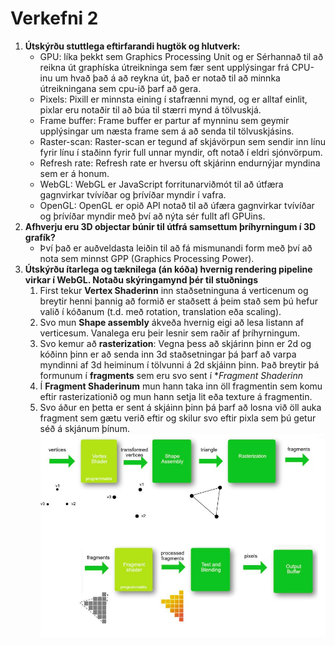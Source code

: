 # Verkefni 2

1. **Útskýrðu stuttlega eftirfarandi hugtök og hlutverk:**
   * GPU: líka þekkt sem Graphics Processing Unit og er Sérhannað til að reikna út graphíska útreikninga sem fær sent upplýsingar frá CPU-inu um hvað það á að reykna út, það er notað til að minnka útreikningana sem cpu-ið þarf að gera.
   * Pixels: Pixill er minnsta eining í stafrænni mynd, og er alltaf einlit, pixlar eru notaðir til að búa til stærri mynd á tölvuskjá.
   * Frame buffer: Frame buffer er partur af mynninu sem geymir upplýsingar um næsta frame sem á að senda til tölvuskjásins.
   * Raster-scan: Raster-scan er tegund af skjávörpun sem sendir inn línu fyrir línu í staðinn fyrir full unnar myndir, oft notað í eldri sjónvörpum. 
   * Refresh rate: Refresh rate er hversu oft skjárinn endurnýjar myndina sem er á honum.
   * WebGL: WebGL er JavaScript forritunarviðmót til að útfæra gagnvirkar tvívíðar og þrívíðar myndir í vafra. 
   * OpenGL: OpenGL er opið API notað til að úfæra gagnvirkar tvívíðar og þrívíðar myndir með því að nýta sér fullt afl GPUins.
2. **Afhverju eru 3D objectar búnir til útfrá samsettum þríhyrningum í 3D grafík?**
   * Því það er auðveldasta leiðin til að fá mismunandi form með því að nota sem minnst GPP (Graphics Processing Power).
3. **Útskýrðu ítarlega og tæknilega (án kóða) hvernig rendering pipeline virkar í WebGL.
Notaðu skýringamynd þér til stuðnings**
   1. First tekur **Vertex Shaderinn** inn staðsetninguna á verticenum og breytir henni þannig að formið er staðsett á þeim stað sem þú hefur valið í kóðanum (t.d. með rotation, translation eða scaling).
   2. Svo mun **Shape assembly** ákveða hvernig eigi að lesa listann af verticesum. Vanalega eru þeir lesnir sem raðir af þríhyrningum.
   3. Svo kemur að **rasterization**: Vegna þess að skjárinn þinn er 2d og kóðinn þinn er að senda inn 3d staðsetningar þá þarf að varpa myndinni af 3d heiminum í tölvunni á 2d skjáinn þinn. Það breytir þá formunum í **fragments** sem eru svo sent í **Fragment Shaderinn*
   4. Í **Fragment Shaderinum** mun hann taka inn öll fragmentin sem komu eftir rasterizationið og mun hann setja lit eða texture á fragmentin.
   5. Svo áður en þetta er sent á skjáinn þinn þá þarf að losna við öll auka fragment sem gætu verið eftir og skilur svo eftir pixla sem þú getur séð á skjánum þínum.
![GraphicsPipeline](/FOR-Verkefni-2/renderpipeline.jpg)
